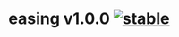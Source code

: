 
# easing v1.0.0 [![stable](http://badges.github.io/stability-badges/dist/stable.svg)](http://github.com/badges/stability-badges)
